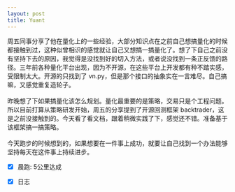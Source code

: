 ```yaml
---
layout: post
title: Yuant
---
```

周五同事分享了他在量化上的一些经验，大部分知识点在之前自己想搞量化的时候都接触到过，这种似曾相识的感觉就让自己又想搞一搞量化了。想了下自己之前没有坚持下去的原因，我觉得是没找到好的切入方法，或者说没找到一条正反馈的路径。三年前各种量化平台出现，因为不开源，在这些平台上开发都有种不踏实感，受限制太大。开源的只找到了 vn.py，但是那个接口的抽象实在一言难尽。自己搞嘛，又感觉重复造轮子。<br />
<br />昨晚想了下如果搞量化该怎么规划。量化最重要的是策略，交易只是个工程问题。所以目前打算从策略研发开始，周五的分享提到了开源回测框架 backtrader，这是之前没接触到的。今天看了看文档，跟着稍微实践了下，感觉还不错。准备基于该框架搞一搞策略。<br />
<br />今天跑步的时候想到的，如果想要在一件事上成功，就要让自己找到一个办法能够坚持每天在这件事上持续进步。<br />

- [x] 晨跑: 5公里达成
- [x] 日志

